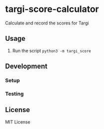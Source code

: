 # targi-score-calculator
Calculate and record the scores for Targi

## Usage
1. Run the script `python3 -m targi_score`

## Development

### Setup


### Testing

## License
MIT License
